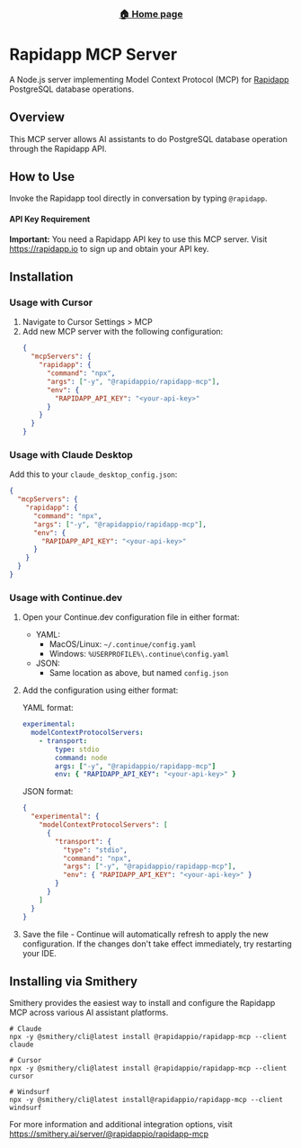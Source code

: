 <h3 align="center">
  <a href="https://rapidapp.io">🏠 Home page</a>
</h4>

# Rapidapp MCP Server

A Node.js server implementing Model Context Protocol (MCP) for [Rapidapp](https://rapidapp.io) PostgreSQL database operations.

## Overview

This MCP server allows AI assistants to do PostgreSQL database operation through the Rapidapp API.

## How to Use

Invoke the Rapidapp tool directly in conversation by typing `@rapidapp`.

#### API Key Requirement

**Important:** You need a Rapidapp API key to use this MCP server. Visit https://rapidapp.io to sign up and obtain your API key.

## Installation

### Usage with Cursor

1. Navigate to Cursor Settings > MCP
2. Add new MCP server with the following configuration:
   ```json
   {
     "mcpServers": {
       "rapidapp": {
         "command": "npx",
         "args": ["-y", "@rapidappio/rapidapp-mcp"],
         "env": {
           "RAPIDAPP_API_KEY": "<your-api-key>"
         }
       }
     }
   }
   ```

### Usage with Claude Desktop

Add this to your `claude_desktop_config.json`:

```json
{
  "mcpServers": {
    "rapidapp": {
      "command": "npx",
      "args": ["-y", "@rapidappio/rapidapp-mcp"],
      "env": {
        "RAPIDAPP_API_KEY": "<your-api-key>"
      }
    }
  }
}
```

### Usage with Continue.dev

1. Open your Continue.dev configuration file in either format:

    - YAML:
        - MacOS/Linux: `~/.continue/config.yaml`
        - Windows: `%USERPROFILE%\.continue\config.yaml`
    - JSON:
        - Same location as above, but named `config.json`

2. Add the configuration using either format:

   YAML format:

   ```yaml
   experimental:
     modelContextProtocolServers:
       - transport:
           type: stdio
           command: node
           args: ["-y", "@rapidappio/rapidapp-mcp"]
           env: { "RAPIDAPP_API_KEY": "<your-api-key>" }
   ```

   JSON format:

   ```json
   {
     "experimental": {
       "modelContextProtocolServers": [
         {
           "transport": {
             "type": "stdio",
             "command": "npx",
             "args": ["-y", "@rapidappio/rapidapp-mcp"],
             "env": { "RAPIDAPP_API_KEY": "<your-api-key>" }
           }
         }
       ]
     }
   }
   ```

3. Save the file - Continue will automatically refresh to apply the new configuration. If the changes don't take effect immediately, try restarting your IDE.

## Installing via Smithery

Smithery provides the easiest way to install and configure the Rapidapp MCP across various AI assistant platforms.

```
# Claude
npx -y @smithery/cli@latest install @rapidappio/rapidapp-mcp --client claude

# Cursor
npx -y @smithery/cli@latest install @rapidappio/rapidapp-mcp --client cursor

# Windsurf
npx -y @smithery/cli@latest install@rapidappio/rapidapp-mcp --client windsurf
```

For more information and additional integration options, visit https://smithery.ai/server/@rapidappio/rapidapp-mcp